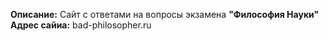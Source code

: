 **Описание:**
Сайт с ответами на вопросы экзамена **"Философия Науки"**
**Адрес сайиа:** bad-philosopher.ru